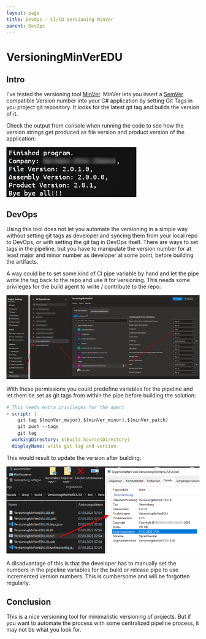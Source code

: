 ```yaml
---
layout: page
title: DevOps - CI/CD Versioning MinVer
parent: DevOps
---
```


# VersioningMinVerEDU 

## Intro

I've tested the versioning tool [MinVer](https://github.com/adamralph/minver).
MinVer lets you insert a [SemVer](https://semver.org/spec/v2.0.0.html) compatible Version number into your C# application by setting Git Tags in you project git repository. It looks for the latest git tag and builds the version of it. 

Check the output from console when running the code to see how the version strings get produced as file version and product version of the application:

![console output](/assets/images/other/DevOps/DevOps_minVer_Console.png)


## DevOps

Using this tool does not let you automate the versioning in a simple way without setting git tags as developer and syncing them from your local repo to DevOps, or with setting the git tag in DevOps itself. There are ways to set tags in the pipeline, but you have to manipulate the version number for at least major and minor number as developer at some point, before building the artifacts. 

A way could be to set some kind of CI pipe variable by hand and let the pipe write the tag back to the repo and use it for versioning. This needs some privileges for the build agent to write / contribute to the repo:

![allow Contribute](/assets/images/other/DevOps/DevOps_minVer_contribute.png)

With these permissions you could predefine variables for the pipeline and let them be set as git tags from within the pipe before building the solution:

```yaml
# This needs extra privileges for the agent 
- script: |
    git tag $(minVer_major).$(minVer_minor).$(minVer_patch)
    git push --tags
    git tag
  workingDirectory: $(Build.SourcesDirectory)
  displayName: write git tag and version
```

 This would result to update the version after building:

![exe properties](/assets/images/other/DevOps/DevOps_minVer_exeProps.png)

A disadvantage of this is that the developer has to manually set the numbers in the pipeline variables for the build or release pipe to use incremented version numbers. 
This is cumbersome and will be forgotten regularly.

## Conclusion

This is a nice versioning tool for minimalistic versioning of projects. But if you want to automate the process with some centralized pipeline process, it may not be what you look for.